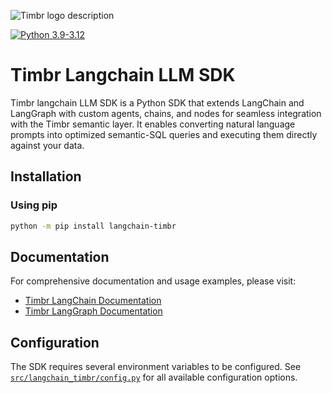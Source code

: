 ![Timbr logo description](https://timbr.ai/wp-content/uploads/2025/01/logotimbrai230125.png)
<!-- [![FOSSA Status](https://app.fossa.com/api/projects/custom%2B50508%2Fgithub.com%2FWPSemantix%2Ftimbr_python_http.svg?type=shield&issueType=license)](https://app.fossa.com/projects/custom%2B50508%2Fgithub.com%2FWPSemantix%2Ftimbr_python_http?ref=badge_shield&issueType=license) -->
[![Python 3.9-3.12](https://img.shields.io/badge/python-3.9--3.12-blue.svg)](https://www.python.org/downloads/)


# Timbr Langchain LLM SDK

Timbr langchain LLM SDK is a Python SDK that extends LangChain and LangGraph with custom agents, chains, and nodes for seamless integration with the Timbr semantic layer. It enables converting natural language prompts into optimized semantic-SQL queries and executing them directly against your data.

## Installation

### Using pip
```bash
python -m pip install langchain-timbr
```

## Documentation

For comprehensive documentation and usage examples, please visit:

- [Timbr LangChain Documentation](https://docs.timbr.ai/doc/docs/integration/langchain-sdk)
- [Timbr LangGraph Documentation](https://docs.timbr.ai/doc/docs/integration/langgraph-sdk)

## Configuration

The SDK requires several environment variables to be configured. See [`src/langchain_timbr/config.py`](src/langchain_timbr/config.py) for all available configuration options.
